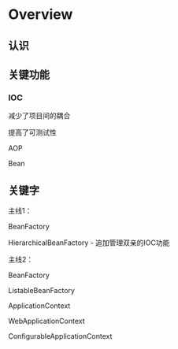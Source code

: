 # Overview

## 认识

## 关键功能

### IOC

减少了项目间的耦合

提高了可测试性

AOP

Bean



## 关键字

主线1：

BeanFactory

HierarchicalBeanFactory - 追加管理双亲的IOC功能

主线2：

BeanFactory

ListableBeanFactory

ApplicationContext

WebApplicationContext

ConfigurableApplicationContext

